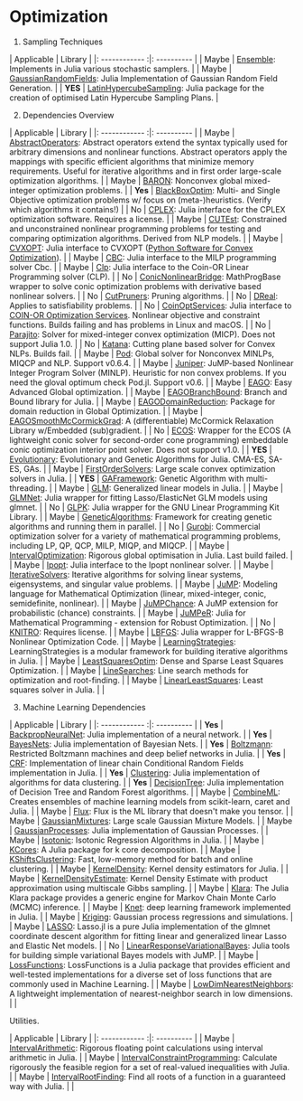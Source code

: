 # Optimization

1. Sampling Techniques

  |   Applicable   |   Library   |
  |: ------------ :|: ---------- |
  | Maybe          | [Ensemble](https://github.com/farr/Ensemble.jl): Implements in Julia various stochastic samplers. |
  | Maybe | [GaussianRandomFields](https://github.com/PieterjanRobbe/GaussianRandomFields.jl): Julia Implementation of Gaussian Random Field Generation. |
  | **YES** | [LatinHypercubeSampling](https://github.com/MrUrq/LatinHypercubeSampling.jl): Julia package for the creation of optimised Latin Hypercube Sampling Plans. |


2. Dependencies Overview

  |   Applicable   |   Library   |
  |: ------------ :|: ---------- |
  | Maybe            | [AbstractOperators](https://github.com/kul-forbes/AbstractOperators.jl): Abstract operators extend the syntax typically used for arbitrary dimensions and nonlinear functions. Abstract operators apply the mappings with specific efficient algorithms that minimize memory requirements. Useful for iterative algorithms and in first order large-scale optimization algorithms. |
  | Maybe | [BARON](https://github.com/joehuchette/BARON.jl): Nonconvex global mixed-integer optimization problems. |
  | **Yes** | [BlackBoxOptim](https://github.com/robertfeldt/BlackBoxOptim.jl): Multi- and Single Objective optimization problems w/ focus on (meta-)heuristics. (Verify which algorithms it contains!) |
  | No | [CPLEX](https://github.com/JuliaOpt/CPLEX.jl): Julia interface for the CPLEX optimization software. Requires a license. |
  | Maybe | [CUTEst](https://github.com/JuliaSmoothOptimizers/CUTEst.jl): Constrained and unconstrained nonlinear programming problems for testing and comparing optimization algorithms. Derived from NLP models. |
  | Maybe | [CVXOPT](https://github.com/cvxopt/CVXOPT.jl): Julia interface to CVXOPT ([Python Software for Convex Optimization](http://cvxopt.org/)). |
  | Maybe | [CBC](https://github.com/JuliaOpt/Cbc.jl): Julia interface to the MILP programming solver Cbc. |
  | Maybe | [Clp](https://github.com/JuliaOpt/Clp.jl): Julia interface to the Coin-OR Linear Programming solver (CLP). |
  | No    | [ConicNonlinearBridge](https://github.com/mlubin/ConicNonlinearBridge.jl): MathProgBase wrapper to solve conic optimization problems with derivative based nonlinear solvers. |
  | No    | [CutPruners](https://github.com/JuliaPolyhedra/CutPruners.jl): Pruning algorithms. |
  | No    | [DReal](https://github.com/dreal/DReal.jl): Applies to satisfiability problems. |
  | No | [CoinOptServices](https://github.com/JuliaOpt/CoinOptServices.jl): Julia interface to [COIN-OR Optimization Services](https://projects.coin-or.org/OS). Nonlinear objective and constraint functions. Builds failing and has problems in Linux and macOS. |
  | No | [Parajito](https://github.com/JuliaOpt/Pajarito.jl): Solver for mixed-integer convex optimization (MICP). Does not support Julia 1.0. |
  | No | [Katana](https://github.com/lanl-ansi/Katana.jl): Cutting plane based solver for Convex NLPs. Builds fail. |
  | Maybe | [Pod](https://github.com/lanl-ansi/POD.jl): Global solver for Nonconvex MINLPs, MIQCP and NLP. Support v0.6.4. |
  | Maybe | [Juniper](https://github.com/lanl-ansi/Juniper.jl): JuMP-based Nonlinear Integer Program Solver (MINLP). Heuristic for non convex problems. If you need the gloval optimum check Pod.jl. Support v0.6. |
  | Maybe | [EAGO](https://github.com/PSORLab/EAGO.jl): Easy Advanced Global optimization. |
  | Maybe | [EAGOBranchBound](https://github.com/PSORLab/EAGOBranchBound.jl): Branch and Bound library for Julia. |
  | Maybe | [EAGODomainReduction](https://github.com/MatthewStuber/EAGODomainReduction.jl): Package for domain reduction in Global Optimization. |
  | Maybe | [EAGOSmoothMcCormickGrad](https://github.com/MatthewStuber/EAGOSmoothMcCormickGrad.jl): A (differentiable) McCormick Relaxation Library w/Embedded (sub)gradient. |
  | No | [ECOS](https://github.com/JuliaOpt/ECOS.jl): Wrapper for the ECOS (A lightweight conic solver for second-order cone programming) embeddable conic optimization interior point solver. Does not support v1.0. |
  | **YES** | [Evolutionary](https://github.com/wildart/Evolutionary.jl): Evolutionary and Genetic Algorithms for Julia. CMA-ES, SA-ES, GAs. |
  | Maybe | [FirstOrderSolvers](https://github.com/mfalt/FirstOrderSolvers.jl): Large scale convex optimization solvers in Julia. |
  | **YES** | [GAFramework](https://github.com/vvjn/GAFramework.jl): Genetic Algorithm with multi-threading. |
  | Maybe   | [GLM](https://github.com/JuliaStats/GLM.jl): Generalized linear models in Julia. |
  | Maybe   | [GLMNet](): Julia wrapper for fitting Lasso/ElasticNet GLM models using glmnet. |
  | No      | [GLPK](): Julia wrapper for the GNU Linear Programming Kit Library. |
  | Maybe   | [GeneticAlgorithms](https://github.com/WestleyArgentum/GeneticAlgorithms.jl): Framework for creating genetic algorithms and running them in parallel. |
  | No   | [Gurobi](https://github.com/JuliaOpt/Gurobi.jl): Commercial optimization solver for a variety of mathematical programming problems, including LP, QP, QCP, MILP, MIQP, and MIQCP. |
  | Maybe          | [IntervalOptimization](https://github.com/JuliaIntervals/IntervalOptimisation.jl): Rigorous global optimisation in Julia. Last build failed. |
  | Maybe          | [Ipopt](https://github.com/JuliaOpt/Ipopt.jl): Julia interface to the Ipopt nonlinear solver. |
  | Maybe          | [IterativeSolvers](https://github.com/JuliaMath/IterativeSolvers.jl): Iterative algorithms for solving linear systems, eigensystems, and singular value problems. |
  | Maybe          | [JuMP](https://github.com/JuliaOpt/JuMP.jl): Modeling language for Mathematical Optimization (linear, mixed-integer, conic, semidefinite, nonlinear). |
  | Maybe          | [JuMPChance](https://github.com/mlubin/JuMPChance.jl): A JuMP extension for probabilistic (chance) constraints. |
  | Maybe          | [JuMPeR](https://github.com/IainNZ/JuMPeR.jl): Julia for Mathematical Programming - extension for Robust Optimization. |
  | No          | [KNITRO](https://github.com/JuliaOpt/KNITRO.jl): Requires license. |
  | Maybe       | [LBFGS](https://github.com/Gnimuc/LBFGSB.jl): Julia wrapper for L-BFGS-B Nonlinear Optimization Code. |
  | Maybe       | [LearningStrategies](https://github.com/JuliaML/LearningStrategies.jl): LearningStrategies is a modular framework for building iterative algorithms in Julia. |
  | Maybe       | [LeastSquaresOptim](https://github.com/matthieugomez/LeastSquaresOptim.jl): Dense and Sparse Least Squares Optimization. |
  | Maybe       | [LineSearches](https://github.com/JuliaNLSolvers/LineSearches.jl): Line search methods for optimization and root-finding. |
  | Maybe       | [LinearLeastSquares](https://github.com/davidlizeng/LinearLeastSquares.jl): Least squares solver in Julia. |
  |


3. Machine Learning Dependencies

  |   Applicable   |   Library   |
  |: ------------ :|: ---------- |
  | **Yes**        | [BackpropNeuralNet](https://github.com/compressed/BackpropNeuralNet.jl): Julia implementation of a neural network. |
  | **Yes**        | [BayesNets](https://github.com/sisl/BayesNets.jl): Julia implementation of Bayesian Nets. |
  | **Yes**        | [Boltzmann](https://github.com/dfdx/Boltzmann.jl): Restricted Boltzmann machines and deep belief networks in Julia. |
  | **Yes**        | [CRF](https://github.com/slyrz/CRF.jl): Implementation of linear chain Conditional Random Fields implementation in Julia. |
  | **Yes**        | [Clustering](https://github.com/JuliaStats/Clustering.jl): Julia implementation of algorithms for data clustering. |
  | **Yes**        | [DecisionTree](https://github.com/bensadeghi/DecisionTree.jl): Julia implementation of Decision Tree and Random Forest algorithms. |
  | Maybe          | [CombineML](https://github.com/ppalmes/CombineML.jl): Creates ensembles of machine learning models from scikit-learn, caret and Julia. |
  | Maybe | [Flux](https://github.com/FluxML/Flux.jl): Flux is the ML library that doesn't make you tensor. |
  | Maybe | [GaussianMixtures](https://github.com/davidavdav/GaussianMixtures.jl): Large scale Gaussian Mixture Models. |
  | Maybe | [GaussianProcesses](https://github.com/STOR-i/GaussianProcesses.jl): Julia implementation of Gaussian Processes. |
  | Maybe | [Isotonic](https://github.com/ajtulloch/Isotonic.jl): Isotonic Regression Algorithms in Julia. |
  | Maybe | [KCores](https://github.com/johnybx/KCores.jl): A Julia package for k core decomposition. |
  | Maybe | [KShiftsClustering](https://github.com/rened/KShiftsClustering.jl): Fast, low-memory method for batch and online clustering. |
  | Maybe  | [KernelDensity](https://github.com/JuliaStats/KernelDensity.jl): Kernel density estimators for Julia. |
  | Maybe  | [KernelDensityEstimate](https://github.com/JuliaRobotics/KernelDensityEstimate.jl): Kernel Density Estimate with product approximation using multiscale Gibbs sampling. |
  | Maybe | [Klara](https://github.com/JuliaStats/Klara.jl): The Julia Klara package provides a generic engine for Markov Chain Monte Carlo (MCMC) inference. |
  | Maybe  | [Knet](https://github.com/denizyuret/Knet.jl): deep learning framework implemented in Julia. |
  | Maybe  | [Kriging](https://github.com/madsjulia/Kriging.jl): Gaussian process regressions and simulations. |
  | Maybe       | [LASSO](https://github.com/JuliaStats/Lasso.jl): Lasso.jl is a pure Julia implementation of the glmnet coordinate descent algorithm for fitting linear and generalized linear Lasso and Elastic Net models. |
  | No  | [LinearResponseVariationalBayes](https://github.com/rgiordan/LinearResponseVariationalBayes.jl): Julia tools for building simple variational Bayes models with JuMP. |
  | Maybe   | [LossFunctions](https://github.com/JuliaML/LossFunctions.jl): LossFunctions is a Julia package that provides efficient and well-tested implementations for a diverse set of loss functions that are commonly used in Machine Learning. |
  | Maybe   | [LowDimNearestNeighbors](https://github.com/yurivish/LowDimNearestNeighbors.jl): A lightweight implementation of nearest-neighbor search in low dimensions. |
  | 

 Utilities.

 |   Applicable   |   Library   |
 |: ------------ :|: ---------- |
 | Maybe          | [IntervalArithmetic](https://github.com/JuliaIntervals/IntervalArithmetic.jl): Rigorous floating point calculations using interval arithmetic in Julia. |
 | Maybe          | [IntervalConstraintProgramming](https://github.com/JuliaIntervals/IntervalConstraintProgramming.jl): Calculate rigorously the feasible region for a set of real-valued inequalities with Julia. |
 | Maybe          | [IntervalRootFinding](https://github.com/JuliaIntervals/IntervalRootFinding.jl): Find all roots of a function in a guaranteed way with Julia. |
 |
